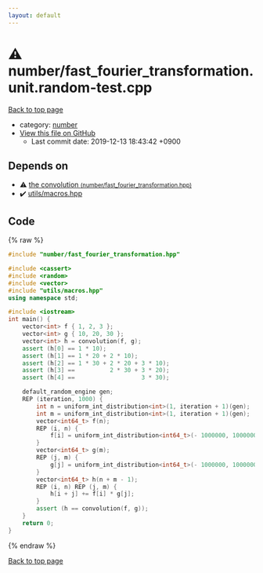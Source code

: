```yaml
---
layout: default
---
```


<!-- mathjax config similar to math.stackexchange -->
<script type="text/javascript" async
  src="https://cdnjs.cloudflare.com/ajax/libs/mathjax/2.7.5/MathJax.js?config=TeX-MML-AM_CHTML">
</script>
<script type="text/x-mathjax-config">
  MathJax.Hub.Config({
    TeX: { equationNumbers: { autoNumber: "AMS" }},
    tex2jax: {
      inlineMath: [ ['$','$'] ],
      processEscapes: true
    },
    "HTML-CSS": { matchFontHeight: false },
    displayAlign: "left",
    displayIndent: "2em"
  });
</script>

<script type="text/javascript" src="https://cdnjs.cloudflare.com/ajax/libs/jquery/3.4.1/jquery.min.js"></script>
<script src="https://cdn.jsdelivr.net/npm/jquery-balloon-js@1.1.2/jquery.balloon.min.js" integrity="sha256-ZEYs9VrgAeNuPvs15E39OsyOJaIkXEEt10fzxJ20+2I=" crossorigin="anonymous"></script>
<script type="text/javascript" src="../../assets/js/copy-button.js"></script>
<link rel="stylesheet" href="../../assets/css/copy-button.css" />


# :warning: number/fast_fourier_transformation.unit.random-test.cpp

<a href="../../index.html">Back to top page</a>

* category: <a href="../../index.html#b1bc248a7ff2b2e95569f56de68615df">number</a>
* <a href="{{ site.github.repository_url }}/blob/master/number/fast_fourier_transformation.unit.random-test.cpp">View this file on GitHub</a>
    - Last commit date: 2019-12-13 18:43:42 +0900




## Depends on

* :warning: <a href="fast_fourier_transformation.hpp.html">the convolution <small>(number/fast_fourier_transformation.hpp)</small></a>
* :heavy_check_mark: <a href="../utils/macros.hpp.html">utils/macros.hpp</a>


## Code

{% raw %}
```cpp
#include "number/fast_fourier_transformation.hpp"

#include <cassert>
#include <random>
#include <vector>
#include "utils/macros.hpp"
using namespace std;

#include <iostream>
int main() {
    vector<int> f { 1, 2, 3 };
    vector<int> g { 10, 20, 30 };
    vector<int> h = convolution(f, g);
    assert (h[0] == 1 * 10);
    assert (h[1] == 1 * 20 + 2 * 10);
    assert (h[2] == 1 * 30 + 2 * 20 + 3 * 10);
    assert (h[3] ==          2 * 30 + 3 * 20);
    assert (h[4] ==                   3 * 30);

    default_random_engine gen;
    REP (iteration, 1000) {
        int n = uniform_int_distribution<int>(1, iteration + 1)(gen);
        int m = uniform_int_distribution<int>(1, iteration + 1)(gen);
        vector<int64_t> f(n);
        REP (i, n) {
            f[i] = uniform_int_distribution<int64_t>(- 1000000, 1000000)(gen);
        }
        vector<int64_t> g(m);
        REP (j, m) {
            g[j] = uniform_int_distribution<int64_t>(- 1000000, 1000000)(gen);
        }
        vector<int64_t> h(n + m - 1);
        REP (i, n) REP (j, m) {
            h[i + j] += f[i] * g[j];
        }
        assert (h == convolution(f, g));
    }
    return 0;
}

```
{% endraw %}

<a href="../../index.html">Back to top page</a>

